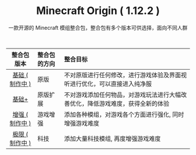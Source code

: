 <h1 align="center">Minecraft Origin ( 1.12.2 )</h1>
<p align="center">一款开源的 Minecraft 模组整合包，整合包有多个版本可供选择，面向不同人群</p>

<br>

| 整合包版本 | 整合包的方向 | 整合目标 |
| :-:       | :-          | :-      |
| [基础 ( 制作中 )](https://github.com/Minecraft-Origin/Minecraft-Origin/tree/基础) | 原版| 不对原版进行任何修改，进行游戏体验及界面视听进行优化，可以直接进入纯净服 |
| [基础+](https://github.com/Minecraft-Origin/Minecraft-Origin/tree/基础+) | 原版扩展| 不对游戏添加任何物品，对游戏玩法进行大幅改善优化，降低游戏难度，获得全新的体验 |
| [增强 ( 制作中 )](https://github.com/Minecraft-Origin/Minecraft-Origin/tree/增强) | 游戏增强 | 添加各种模组，对游戏各个方面进行强化, 同时增强游戏难度 |
| [极限 ( 制作中 )](https://github.com/Minecraft-Origin/Minecraft-Origin/tree/极限) | 科技 | 添加大量科技模组, 再度增强游戏难度 |